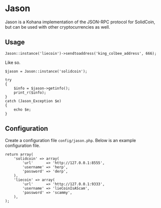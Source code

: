 # Jason

Jason is a Kohana implementation of the JSON-RPC protocol for SolidCoin, but can be used with other cryptocurrencies as well.

## Usage

	Jason::instance('liecoin')->sendtoaddress('king_colbee_address', 666);

Like so.

	$jason = Jason::instance('solidcoin');
	
	try
	{
		$info = $jason->getinfo();
		print_r($info);
	}
	catch (Jason_Exception $e)
	{
		echo $e;
	}

## Configuration

Create a configuration file `config/jason.php`. Below is an example configuration file.

	return array(
		'solidcoin' => array(
			'url'      => 'http://127.0.0.1:8555',
			'username' => 'herp',
			'password' => 'derp',
		),
		'liecoin' => array(
			'url'      => 'http://127.0.0.1:9333',
			'username' => 'lieCoinIsAScam',
			'password' => 'scammy',
		),
	);
